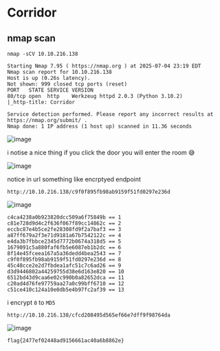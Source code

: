 # Corridor


## nmap scan

```
nmap -sCV 10.10.216.138
```

```
Starting Nmap 7.95 ( https://nmap.org ) at 2025-07-04 23:19 EDT
Nmap scan report for 10.10.216.138
Host is up (0.26s latency).
Not shown: 999 closed tcp ports (reset)
PORT   STATE SERVICE VERSION
80/tcp open  http    Werkzeug httpd 2.0.3 (Python 3.10.2)
|_http-title: Corridor

Service detection performed. Please report any incorrect results at https://nmap.org/submit/ .
Nmap done: 1 IP address (1 host up) scanned in 11.36 seconds
```


![image](https://github.com/user-attachments/assets/ed55518e-e0d5-4e8b-bf98-37bb19dc1ad7)


i notise a nice thing if you click the door you will enter the room 😅


![image](https://github.com/user-attachments/assets/b184ec85-d70f-4615-bb2a-d0ee44e5a5e5)


notice in url something like encrptyed endpoint 

```
http://10.10.216.138/c9f0f895fb98ab9159f51fd0297e236d
```


![image](https://github.com/user-attachments/assets/3901ab1c-b478-4ba1-adfb-e14ee8734681)




```
c4ca4238a0b923820dcc509a6f75849b == 1
c81e728d9d4c2f636f067f89cc14862c == 2
eccbc87e4b5ce2fe28308fd9f2a7baf3 == 3
a87ff679a2f3e71d9181a67b7542122c == 4
e4da3b7fbbce2345d7772b0674a318d5 == 5
1679091c5a880faf6fb5e6087eb1b2dc == 6
8f14e45fceea167a5a36dedd4bea2543 == 7
c9f0f895fb98ab9159f51fd0297e236d == 8
45c48cce2e2d7fbdea1afc51c7c6ad26 == 9
d3d9446802a44259755d38e6d163e820 == 10
6512bd43d9caa6e02c990b0a82652dca == 11
c20ad4d76fe97759aa27a0c99bff6710 == 12
c51ce410c124a10e0db5e4b97fc2af39 == 13

```


i encrypt ``0`` to ``MD5``



```
http://10.10.216.138/cfcd208495d565ef66e7dff9f98764da
```


![image](https://github.com/user-attachments/assets/c248f122-10ff-4b3b-8337-c7690edd2f38)



```
flag{2477ef02448ad9156661ac40a6b8862e} 
```












